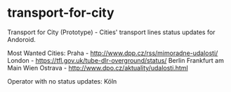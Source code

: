 # transport-for-city
Transport for City (Prototype) - Cities' transport lines status updates for Andoroid.

Most Wanted Cities:
Praha - http://www.dpp.cz/rss/mimoradne-udalosti/
London - https://tfl.gov.uk/tube-dlr-overground/status/
Berlin
Frankfurt am Main
Wien
Ostrava - http://www.dpo.cz/aktuality/udalosti.html

Operator with no status updates:
Köln

